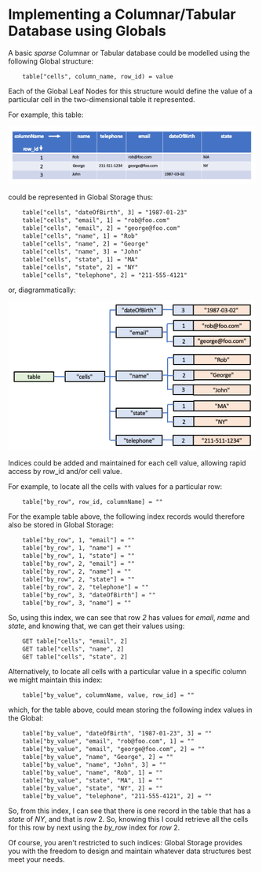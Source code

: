 # Implementing a Columnar/Tabular Database using Globals

A basic *sparse* Columnar or Tabular database could be modelled using the following Global structure:

        table["cells", column_name, row_id) = value

Each of the Global Leaf Nodes for this structure would define the value of a particular cell in the two-dimensional table it represented.

For example, this table:

![columnar1](./diagrams/columnar1.png)


could be represented in Global Storage thus:

        table["cells", "dateOfBirth", 3] = "1987-01-23"
        table["cells", "email", 1] = "rob@foo.com"
        table["cells", "email", 2] = "george@foo.com"
        table["cells", "name", 1] = "Rob"
        table["cells", "name", 2] = "George"
        table["cells", "name", 3] = "John"
        table["cells", "state", 1] = "MA"
        table["cells", "state", 2] = "NY"
        table["cells", "telephone", 2] = "211-555-4121"


or, diagrammatically:

![columnar2](./diagrams/columnar2.png)

Indices could be added and maintained for each cell value, allowing rapid access by row_id and/or cell value.

For example, to locate all the cells with values for a particular row:



        table["by_row", row_id, columnName] = ""


For the example table above, the following index records would therefore also be stored in Global Storage:

        table["by_row", 1, "email"] = ""
        table["by_row", 1, "name"] = ""
        table["by_row", 1, "state"] = ""
        table["by_row", 2, "email"] = ""
        table["by_row", 2, "name"] = ""
        table["by_row", 2, "state"] = ""
        table["by_row", 2, "telephone"] = ""
        table["by_row", 3, "dateOfBirth"] = ""
        table["by_row", 3, "name"] = ""

So, using this index, we can see that row *2* has values for *email*, *name* and *state*, and knowing that, we can get their values using:

        GET table["cells", "email", 2]
        GET table["cells", "name", 2]
        GET table["cells", "state", 2]


Alternatively, to locate all cells with a particular value in a specific column we might maintain this index:

        table["by_value", columnName, value, row_id] = ""

which, for the table above, could mean storing the following index values in the Global:

        table["by_value", "dateOfBirth", "1987-01-23", 3] = ""
        table["by_value", "email", "rob@foo.com", 1] = ""
        table["by_value", "email", "george@foo.com", 2] = ""
        table["by_value", "name", "George", 2] = ""
        table["by_value", "name", "John", 3] = ""
        table["by_value", "name", "Rob", 1] = ""
        table["by_value", "state", "MA", 1] = ""
        table["by_value", "state", "NY", 2] = ""
        table["by_value", "telephone", "211-555-4121", 2] = ""

So, from this index, I can see that there is one record in the table that has a *state* of *NY*, and that is *row* 2.  So, knowing this I could retrieve all the cells for this row by next using the *by_row* index for *row* 2.

Of course, you aren't restricted to such indices: Global Storage provides you with the freedom to design and maintain whatever data structures best meet your needs.



